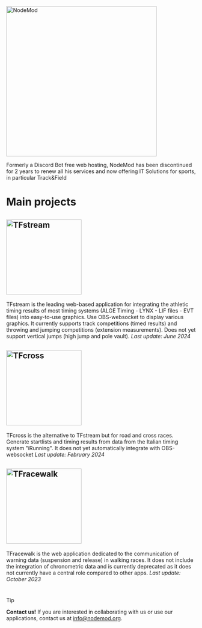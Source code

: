  <img src="https://i.ibb.co/Nn8NvmH/Tavola-disegno-1-1.png" alt="NodeMod" width="400">

Formerly a Discord Bot free web hosting, NodeMod has been discontinued for 2 years to renew all his services and now offering IT Solutions for sports, in particular Track&Field

# Main projects

## <img src="https://i.ibb.co/BNtM1KZ/TFstream-main-1.png" alt="TFstream" width="200">

TFstream is the leading web-based application for integrating the athletic timing results of most timing systems (ALGE Timing - LYNX - LIF files - EVT files) into easy-to-use graphics. Use OBS-websocket to display various graphics. It currently supports track competitions (timed results) and throwing and jumping competitions (extension measurements). Does not yet support vertical jumps (high jump and pole vault).
*Last update: June 2024*

## <img src="https://i.ibb.co/MkN6jSz/TFcross-main-1.png" alt="TFcross" width="200">

TFcross is the alternative to TFstream but for road and cross races. Generate startlists and timing results from data from the Italian timing system "iRunning". It does not yet automatically integrate with OBS-websocket
*Last update: February 2024*

## <img src="https://i.ibb.co/pRkZfC3/TFracewalk-main-1.png" alt="TFracewalk" width="200">

TFracewalk is the web application dedicated to the communication of warning data (suspension and release) in walking races. It does not include the integration of chronometric data and is currently deprecated as it does not currently have a central role compared to other apps.
*Last update: October 2023*

#
> [!TIP]
> **Contact us!** If you are interested in collaborating with us or use our applications, contact us at info@nodemod.org.
